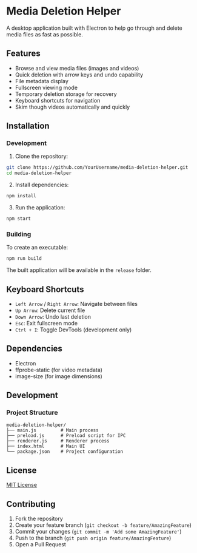 # Media Deletion Helper

A desktop application built with Electron to help go through and delete media files as fast as possible.

## Features

- Browse and view media files (images and videos)
- Quick deletion with arrow keys and undo capability
- File metadata display
- Fullscreen viewing mode
- Temporary deletion storage for recovery
- Keyboard shortcuts for navigation
- Skim though videos automatically and quickly

## Installation

### Development

1. Clone the repository:
```bash
git clone https://github.com/YourUsername/media-deletion-helper.git
cd media-deletion-helper
```

2. Install dependencies:
```bash
npm install
```

3. Run the application:
```bash
npm start
```

### Building

To create an executable:
```bash
npm run build
```

The built application will be available in the `release` folder.

## Keyboard Shortcuts

- `Left Arrow` / `Right Arrow`: Navigate between files
- `Up Arrow`: Delete current file
- `Down Arrow`: Undo last deletion
- `Esc`: Exit fullscreen mode
- `Ctrl + I`: Toggle DevTools (development only)

## Dependencies

- Electron
- ffprobe-static (for video metadata)
- image-size (for image dimensions)

## Development

### Project Structure
```
media-deletion-helper/
├── main.js         # Main process
├── preload.js      # Preload script for IPC
├── renderer.js     # Renderer process
├── index.html      # Main UI
└── package.json    # Project configuration
```

## License

[MIT License](LICENSE)

## Contributing

1. Fork the repository
2. Create your feature branch (`git checkout -b feature/AmazingFeature`)
3. Commit your changes (`git commit -m 'Add some AmazingFeature'`)
4. Push to the branch (`git push origin feature/AmazingFeature`)
5. Open a Pull Request